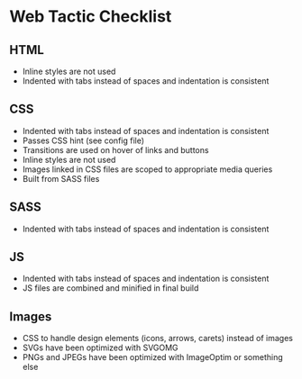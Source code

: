 # Web Tactic Checklist

## HTML
- Inline styles are not used
- Indented with tabs instead of spaces and indentation is consistent

## CSS
- Indented with tabs instead of spaces and indentation is consistent
- Passes CSS hint (see config file)
- Transitions are used on hover of links and buttons
- Inline styles are not used
- Images linked in CSS files are scoped to appropriate media queries
- Built from SASS files

## SASS
- Indented with tabs instead of spaces and indentation is consistent

## JS
- Indented with tabs instead of spaces and indentation is consistent
- JS files are combined and minified in final build

## Images
- CSS to handle design elements (icons, arrows, carets) instead of images
- SVGs have been optimized with SVGOMG
- PNGs and JPEGs have been optimized with ImageOptim or something else
